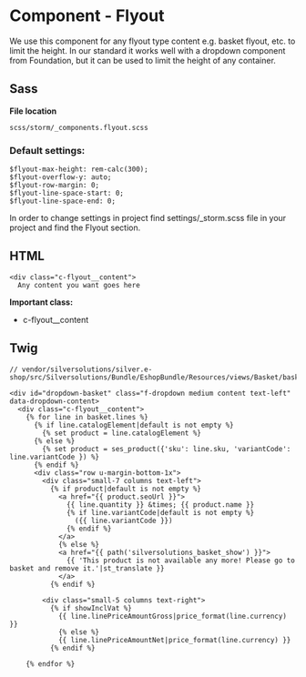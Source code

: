 #  Component - Flyout 

We use this component for any flyout type content e.g. basket flyout, etc. to limit the height. In our standard it works well with a dropdown component from Foundation, but it can be used to limit the height of any container.

## Sass

**File location**

``` 
scss/storm/_components.flyout.scss
```

### Default settings:

``` 
$flyout-max-height: rem-calc(300);
$flyout-overflow-y: auto;
$flyout-row-margin: 0;
$flyout-line-space-start: 0;
$flyout-line-space-end: 0;
```

In order to change settings in project find settings/\_storm.scss file in your project and find the Flyout section.

## HTML

``` 
<div class="c-flyout__content">
  Any content you want goes here

```

**Important class:**

  - c-flyout\_\_content

## Twig

``` 
// vendor/silversolutions/silver.e-shop/src/Silversolutions/Bundle/EshopBundle/Resources/views/Basket/basket_preview.html.twig
 
<div id="dropdown-basket" class="f-dropdown medium content text-left" data-dropdown-content>
  <div class="c-flyout__content">
    {% for line in basket.lines %}
      {% if line.catalogElement|default is not empty %}
        {% set product = line.catalogElement %}
      {% else %}
        {% set product = ses_product({'sku': line.sku, 'variantCode': line.variantCode }) %}
      {% endif %}
      <div class="row u-margin-bottom-1x">
        <div class="small-7 columns text-left">
          {% if product|default is not empty %}
            <a href="{{ product.seoUrl }}">
              {{ line.quantity }} &times; {{ product.name }}
              {% if line.variantCode|default is not empty %}
                ({{ line.variantCode }})
              {% endif %}
            </a>
            {% else %}
            <a href="{{ path('silversolutions_basket_show') }}">
              {{ 'This product is not available any more! Please go to basket and remove it.'|st_translate }}
            </a>
          {% endif %}
        
        <div class="small-5 columns text-right">
          {% if showInclVat %}
            {{ line.linePriceAmountGross|price_format(line.currency) }}
            {% else %}
            {{ line.linePriceAmountNet|price_format(line.currency) }}
          {% endif %}

    {% endfor %}

```
